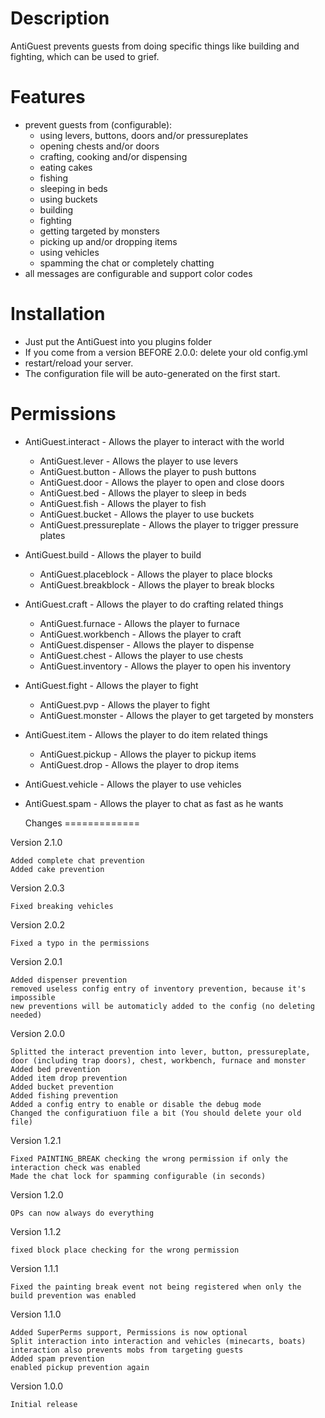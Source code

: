  Description
=============

AntiGuest prevents guests from doing specific things like building and fighting, which can be used to grief.


 Features
=============

- prevent guests from (configurable):
    - using levers, buttons, doors and/or pressureplates
    - opening chests and/or doors
    - crafting, cooking and/or dispensing
    - eating cakes
    - fishing
    - sleeping in beds
    - using buckets
    - building
    - fighting
    - getting targeted by monsters
    - picking up and/or dropping items
    - using vehicles
    - spamming the chat or completely chatting
- all messages are configurable and support color codes


Installation
=============

- Just put the AntiGuest into you plugins folder
- If you come from a version BEFORE 2.0.0: delete your old config.yml
- restart/reload your server.
- The configuration file will be auto-generated on the first start.


 Permissions
=============

- AntiGuest.interact - Allows the player to interact with the world
    - AntiGuest.lever - Allows the player to use levers
    - AntiGuest.button - Allows the player to push buttons
    - AntiGuest.door - Allows the player to open and close doors
    - AntiGuest.bed - Allows the player to sleep in beds
    - AntiGuest.fish - Allows the player to fish
    - AntiGuest.bucket - Allows the player to use buckets
    - AntiGuest.pressureplate - Allows the player to trigger pressure plates
- AntiGuest.build - Allows the player to build
    - AntiGuest.placeblock - Allows the player to place blocks
    - AntiGuest.breakblock - Allows the player to break blocks
- AntiGuest.craft - Allows the player to do crafting related things
    - AntiGuest.furnace - Allows the player to furnace
    - AntiGuest.workbench - Allows the player to craft
    - AntiGuest.dispenser - Allows the player to dispense
    - AntiGuest.chest - Allows the player to use chests
    - AntiGuest.inventory - Allows the player to open his inventory
- AntiGuest.fight - Allows the player to fight
    - AntiGuest.pvp - Allows the player to fight
    - AntiGuest.monster - Allows the player to get targeted by monsters
- AntiGuest.item - Allows the player to do item related things
    - AntiGuest.pickup - Allows the player to pickup items
    - AntiGuest.drop - Allows the player to drop items
- AntiGuest.vehicle - Allows the player to use vehicles
- AntiGuest.spam - Allows the player to chat as fast as he wants


  Changes
=============

Version 2.1.0

    Added complete chat prevention
    Added cake prevention

Version 2.0.3

    Fixed breaking vehicles

Version 2.0.2

    Fixed a typo in the permissions

Version 2.0.1

    Added dispenser prevention
    removed useless config entry of inventory prevention, because it's impossible
    new preventions will be automaticly added to the config (no deleting needed)

Version 2.0.0

    Splitted the interact prevention into lever, button, pressureplate, door (including trap doors), chest, workbench, furnace and monster
    Added bed prevention
    Added item drop prevention
    Added bucket prevention
    Added fishing prevention
    Added a config entry to enable or disable the debug mode
    Changed the configuratiuon file a bit (You should delete your old file)

Version 1.2.1

    Fixed PAINTING_BREAK checking the wrong permission if only the interaction check was enabled
    Made the chat lock for spamming configurable (in seconds)

Version 1.2.0

    OPs can now always do everything

Version 1.1.2

    fixed block place checking for the wrong permission

Version 1.1.1

    Fixed the painting break event not being registered when only the build prevention was enabled

Version 1.1.0

    Added SuperPerms support, Permissions is now optional
    Split interaction into interaction and vehicles (minecarts, boats)
    interaction also prevents mobs from targeting guests
    Added spam prevention
    enabled pickup prevention again

Version 1.0.0

    Initial release